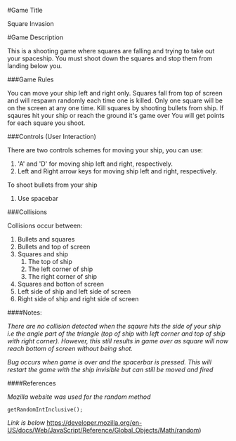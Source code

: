 #Game Title

Square Invasion

#Game Description

This is a shooting game where squares are falling and trying to take out your spaceship. You must shoot down the squares and stop them from landing below you.

###Game Rules 

You can move your ship left and right only. 
Squares fall from top of screen and will respawn randomly each time one is killed.
Only one square will be on the screen at any one time.
Kill squares by shooting bullets from ship.
If sqaures hit your ship or reach the ground it's game over
You will get points for each square you shoot.

###Controls (User Interaction)

There are two controls schemes for moving your ship, you can use:

1. 'A' and 'D' for moving ship left and right, respectively.
2. Left and Right arrow keys for moving ship left and right, respectively.

To shoot bullets from your ship
1. Use spacebar

###Collisions

Collisions occur between: 

1. Bullets and squares
2. Bullets and top of screen
3. Squares and ship
    1. The top of ship
    2. The left corner of ship
    3. The right corner of ship
4. Squares and botton of screen
5. Left side of ship and left side of screen
6. Right side of ship and right side of screen


####Notes:

*There are no collision detected when the sqaure hits the side of your ship 
i.e the angle part of the triangle (top of ship with left corner and top of ship with right corner).
However, this still results in game over as square will now reach bottom of screen without being shot.*

*Bug occurs when game is over and the spacerbar is pressed. This will restart the game with the ship invisible but can still be moved and fired*

####References

*Mozilla website was used for the random method*
```
getRandomIntInclusive();
```
*Link is below*
https://developer.mozilla.org/en-US/docs/Web/JavaScript/Reference/Global_Objects/Math/random)